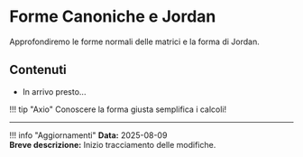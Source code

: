 # Forme Canoniche e Jordan

Approfondiremo le forme normali delle matrici e la forma di Jordan.

## Contenuti

- In arrivo presto...

!!! tip "Axio"
    Conoscere la forma giusta semplifica i calcoli!

---

!!! info "Aggiornamenti"
    **Data:** 2025-08-09  
    **Breve descrizione:** Inizio tracciamento delle modifiche.


